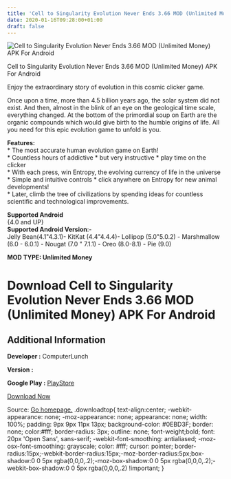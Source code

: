 ```yaml
---
title: 'Cell to Singularity Evolution Never Ends 3.66 MOD (Unlimited Money) APK For Android'
date: 2020-01-16T09:28:00+01:00
draft: false
---
```


![Cell to Singularity Evolution Never Ends 3.66 MOD (Unlimited Money) APK For Android](https://i1.wp.com/apkhome.net/wp-content/uploads/2020/01/Cell-to-Singularity-Evolution-Never-Ends-3.66-MOD-Unlimited-Money.png "Cell to Singularity Evolution Never Ends 3.66 MOD (Unlimited Money) APK For Android")

  

Cell to Singularity Evolution Never Ends 3.66 MOD (Unlimited Money) APK For Android

Enjoy the extraordinary story of evolution in this cosmic clicker game.

Once upon a time, more than 4.5 billion years ago, the solar system did not exist. And then, almost in the blink of an eye on the geological time scale, everything changed. At the bottom of the primordial soup on Earth are the organic compounds which would give birth to the humble origins of life. All you need for this epic evolution game to unfold is you.

**Features:**  
\* The most accurate human evolution game on Earth!  
\* Countless hours of addictive \* but very instructive \* play time on the clicker  
\* With each press, win Entropy, the evolving currency of life in the universe  
\* Simple and intuitive controls \* click anywhere on Entropy for new animal developments!  
\* Later, climb the tree of civilizations by spending ideas for countless scientific and technological improvements.

**Supported Android**  
{4.0 and UP}  
**Supported Android Version**:-  
Jelly Bean(4.1"4.3.1)- KitKat (4.4"4.4.4)- Lollipop (5.0"5.0.2) - Marshmallow (6.0 - 6.0.1) - Nougat (7.0 " 7.1.1) - Oreo (8.0-8.1) - Pie (9.0)

**MOD TYPE: Unlimited Money**

Download Cell to Singularity Evolution Never Ends 3.66 MOD (Unlimited Money) APK For Android
============================================================================================

Additional Information
----------------------

**Developer :** ComputerLunch

**Version :**

**Google Play :** [PlayStore](https://play.google.com/store/apps/details?id=com.computerlunch.evolution)

  

[Download Now](https://store4app.co/post/cell-to-singularity-evolution-never-ends-3-66-mod-unlimited-money-apk-for-android_1578583527)

  
Source: [Go homepage.](https://store4app.co/post/cell-to-singularity-evolution-never-ends-3-66-mod-unlimited-money-apk-for-android_1578583527) .downloadtop{ text-align:center; -webkit-appearance: none; -moz-appearance: none; appearance: none; width: 100%; padding: 9px 9px 11px 13px; background-color: #0EBD3F; border: none; color:#fff; border-radius: 3px; outline: none; font-weight;bold; font: 20px 'Open Sans', sans-serif; -webkit-font-smoothing: antialiased; -moz-osx-font-smoothing: grayscale; color: #fff; cursor: pointer; border-radius:15px;-webkit-border-radius:15px;-moz-border-radius:5px;box-shadow:0 0 5px rgba(0,0,0,.2);-moz-box-shadow:0 0 5px rgba(0,0,0,.2);-webkit-box-shadow:0 0 5px rgba(0,0,0,.2) !important; }